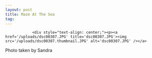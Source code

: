 ```yaml
---
layout: post
title: Maze At The Sea
tag: 
---
```



                <div style="text-align: center;"><p><a href='/uploads/dsc00307.JPG' title='dsc00307.JPG'><img src='/uploads/dsc00307.thumbnail.JPG' alt='dsc00307.JPG' /></a>

Photo taken by Sandra</div>
            
